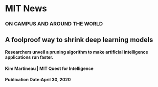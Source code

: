 # MIT News
### ON CAMPUS AND AROUND THE WORLD

## A foolproof way to shrink deep learning models
#### Researchers unveil a pruning algorithm to make artificial intelligence applications run faster.
#### Kim Martineau | MIT Quest for Intelligence
#### Publication Date:April 30, 2020


